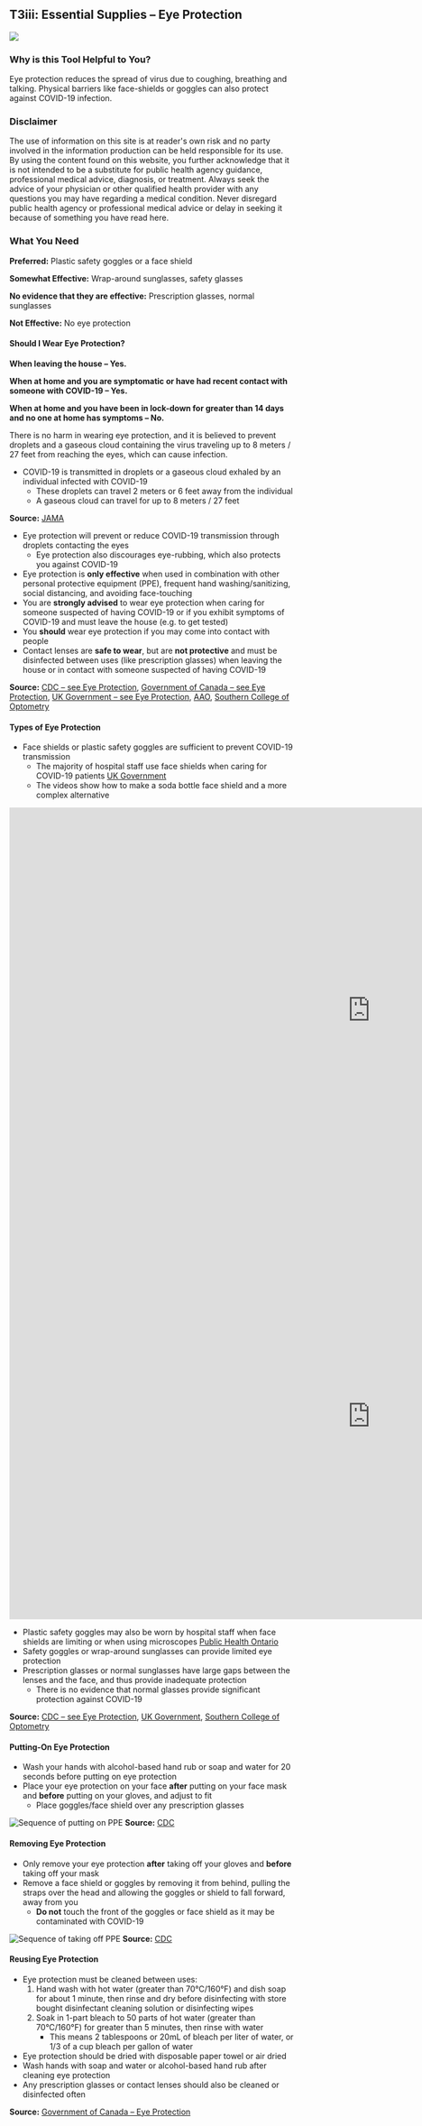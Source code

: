 ## T3iii: Essential Supplies – Eye Protection

<a href="/T3iii-Eye_Protection_v3.pdf" target="_blank">
    <img class="downloadtools" src="/download-tools.png" />
</a>

### Why is this Tool Helpful to You?
Eye protection reduces the spread of virus due to coughing, breathing and talking. Physical barriers like face-shields or goggles can also protect against COVID-19 infection.

### Disclaimer
The use of information on this site is at reader's own risk and no party involved in the information production can be held responsible for its use. By using the content found on this website, you further acknowledge that it is not intended to be a substitute for public health agency guidance, professional medical advice, diagnosis, or treatment. Always seek the advice of your physician or other qualified health provider with any questions you may have regarding a medical condition. Never disregard public health agency or professional medical advice or delay in seeking it because of something you have read here.

### What You Need
**Preferred:** Plastic safety goggles or a face shield

**Somewhat Effective:** Wrap-around sunglasses, safety glasses

**No evidence that they are effective:** Prescription glasses, normal sunglasses

**Not Effective:** No eye protection

#### Should I Wear Eye Protection?
**When leaving the house – Yes.**

**When at home and you are symptomatic or have had recent contact with someone with COVID-19 – Yes.**

**When at home and you have been in lock-down for greater than 14 days and no one at home has symptoms – No.**

There is no harm in wearing eye protection, and it is believed to prevent droplets and a gaseous cloud containing the virus traveling up to 8 meters / 27 feet from reaching the eyes, which can cause infection.

- COVID-19 is transmitted in droplets or a gaseous cloud exhaled by an individual infected with COVID-19
  - These droplets can travel 2 meters or 6 feet away from the individual
  - A gaseous cloud can travel for up to 8 meters / 27 feet
  
**Source:** [JAMA](https://jamanetwork.com/journals/jama/fullarticle/2763852)

- Eye protection will prevent or reduce COVID-19 transmission through droplets contacting the eyes
  - Eye protection also discourages eye-rubbing, which also protects you against COVID-19
- Eye protection is **only effective** when used in combination with other personal protective equipment (PPE), frequent hand washing/sanitizing, social distancing, and avoiding face-touching
- You are **strongly advised** to wear eye protection when caring for someone suspected of having COVID-19 or if you exhibit symptoms of COVID-19 and must leave the house (e.g. to get tested)
- You **should** wear eye protection if you may come into contact with people
- Contact lenses are **safe to wear**, but are **not protective** and must be disinfected between uses (like prescription glasses) when leaving the house or in contact with someone suspected of having COVID-19

**Source:** [CDC – see Eye Protection](https://www.cdc.gov/coronavirus/2019-ncov/hcp/infection-control-recommendations.html?CDC_AA_refVal=https%3A%2F%2Fwww.cdc.gov%2Fcoronavirus%2F2019-ncov%2Finfection-control%2Fcontrol-recommendations.html), [Government of Canada – see Eye Protection](https://www.canada.ca/en/public-health/services/diseases/2019-novel-coronavirus-infection/health-professionals/interim-guidance-cases-contacts.html), [UK Government – see Eye Protection](https://www.gov.uk/government/publications/wuhan-novel-coronavirus-infection-prevention-and-control/covid-19-personal-protective-equipment-ppe#ppe-guidance-by-healthcare-context), [AAO](https://www.aao.org/eye-health/tips-prevention/coronavirus-covid19-eye-infection-pinkeye), [Southern College of Optometry](https://tec.sco.edu/news/posts/contact-lens-wear-and-coronavirus-covid-19)

#### Types of Eye Protection

- Face shields or plastic safety goggles are sufficient to prevent COVID-19 transmission
  - The majority of hospital staff use face shields when caring for COVID-19 patients [UK Government](https://www.gov.uk/government/publications/wuhan-novel-coronavirus-infection-prevention-and-control/covid-19-personal-protective-equipment-ppe#ppe-guidance-by-healthcare-context)
  - The videos show how to make a soda bottle face shield and a more complex alternative

<div class="video-responsive">
  <iframe width="1280" height="720" src="https://www.youtube.com/embed/RTbwcZjrPag" frameborder="0" allow="accelerometer; autoplay; encrypted-media; gyroscope; picture-in-picture" allowfullscreen></iframe>
</div>

<div class="video-responsive">
  <iframe width="1280" height="720" src="https://www.youtube.com/embed/owiAiM03DJE" frameborder="0" allow="accelerometer; autoplay; encrypted-media; gyroscope; picture-in-picture" allowfullscreen></iframe>
</div>

  - Plastic safety goggles may also be worn by hospital staff when face shields are limiting or when using microscopes [Public Health Ontario](https://www.publichealthontario.ca/-/media/documents/ncov/updated-ipac-measures-covid-19.pdf?la=en)
- Safety goggles or wrap-around sunglasses can provide limited eye protection
- Prescription glasses or normal sunglasses have large gaps between the lenses and the face, and thus provide inadequate protection
  - There is no evidence that normal glasses provide significant protection against COVID-19

**Source:** [CDC – see Eye Protection](https://www.cdc.gov/coronavirus/2019-ncov/hcp/infection-control-recommendations.html?CDC_AA_refVal=https%3A%2F%2Fwww.cdc.gov%2Fcoronavirus%2F2019-ncov%2Finfection-control%2Fcontrol-recommendations.html), [UK Government](https://www.gov.uk/government/publications/wuhan-novel-coronavirus-infection-prevention-and-control/covid-19-personal-protective-equipment-ppe#ppe-guidance-by-healthcare-context), [Southern College of Optometry](https://tec.sco.edu/news/posts/contact-lens-wear-and-coronavirus-covid-19)

#### Putting-On Eye Protection

- Wash your hands with alcohol-based hand rub or soap and water for 20 seconds before putting on eye protection
- Place your eye protection on your face **after** putting on your face mask and **before** putting on your gloves, and adjust to fit
  - Place goggles/face shield over any prescription glasses

![Sequence of putting on PPE](PPE-Sequence.jpg)
**Source:** [CDC](https://www.cdc.gov/hai/pdfs/ppe/PPE-Sequence.pdf)

#### Removing Eye Protection
- Only remove your eye protection **after** taking off your gloves and **before** taking off your mask 
- Remove a face shield or goggles by removing it from behind, pulling the straps over the head and allowing the goggles or shield to fall forward, away from you
  - **Do not** touch the front of the goggles or face shield as it may be contaminated with COVID-19


![Sequence of taking off PPE](PPE-Sequence_1.jpg)
**Source:** [CDC](https://www.cdc.gov/hai/pdfs/ppe/PPE-Sequence.pdf)

#### Reusing Eye Protection
- Eye protection must be cleaned between uses:
  1. Hand wash with hot water (greater than 70°C/160°F) and dish soap for about 1 minute, then rinse and dry before disinfecting with store bought disinfectant cleaning solution or disinfecting wipes
  2. Soak in 1-part bleach to 50 parts of hot water (greater than 70°C/160°F) for greater than 5 minutes, then rinse with water
      - This means 2 tablespoons or 20mL of bleach per liter of water, or 1/3 of a cup bleach per gallon of water
- Eye protection should be dried with disposable paper towel or air dried
- Wash hands with soap and water or alcohol-based hand rub after cleaning eye protection
- Any prescription glasses or contact lenses should also be cleaned or disinfected often

**Source:** [Government of Canada – Eye Protection](https://www.canada.ca/en/public-health/services/diseases/2019-novel-coronavirus-infection/health-professionals/interim-guidance-cases-contacts.html)
